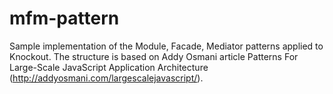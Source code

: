mfm-pattern
===========

Sample implementation of the Module, Facade, Mediator patterns applied to Knockout. The structure is based on Addy Osmani article Patterns For Large-Scale JavaScript Application Architecture (http://addyosmani.com/largescalejavascript/).
